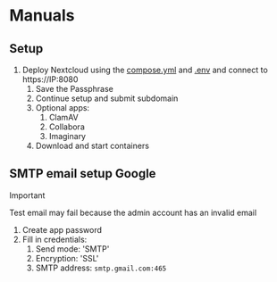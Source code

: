 # Manuals
## Setup
1. Deploy Nextcloud using the [compose.yml](https://raw.githubusercontent.com/platnub/mundkur/refs/heads/main/docker/nextcloud/compose.yml?token=GHSAT0AAAAAADNNPT5MLWZ4ZO2E2LS3XYP42HT6TRA) and [.env](https://raw.githubusercontent.com/platnub/mundkur/refs/heads/main/docker/nextcloud/.env?token=GHSAT0AAAAAADNNPT5M4NPELLNSDHPOHYSQ2HT6TZA) and connect to https://IP:8080
    1. Save the Passphrase
    2. Continue setup and submit subdomain
    3. Optional apps:
        1. ClamAV
        2. Collabora
        3. Imaginary
    4. Download and start containers
## SMTP email setup Google

>[!IMPORTANT]
> Test email may fail because the admin account has an invalid email

1. Create app password
2. Fill in credentials:
    1. Send mode: 'SMTP'
    2. Encryption: 'SSL'
    3. SMTP address: `smtp.gmail.com:465`
